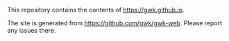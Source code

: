 This repository contains the contents of https://gwk.github.io.

The site is generated from https://github.com/gwk/gwk-web. Please report any issues there.

